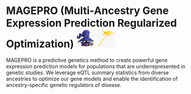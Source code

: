 # MAGEPRO (Multi-Ancestry Gene Expression Prediction Regularized Optimization) <img src = images/veigar.png width="50" height="50"> <img src = images/wand.png width="50" height="50">
MAGEPRO is a predictive genetics method to create powerful gene expression prediction models for populations that are underrepresented in genetic studies. We leverage eQTL summary statistics from diverse ancestries to optimize our gene models and enable the identification of ancestry-specific genetic regulators of disease. 
